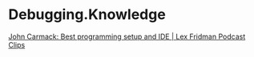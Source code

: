 # Debugging.Knowledge
[John Carmack: Best programming setup and IDE | Lex Fridman Podcast Clips](https://youtu.be/tzr7hRXcwkw)
